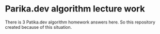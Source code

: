 # Parika.dev algorithm lecture work

There is 3 Patika.dev algorithm homework answers here. So this repository created because of this situation. 
